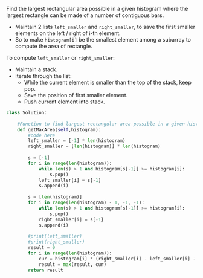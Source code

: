 Find the largest rectangular area possible in a given histogram where the largest rectangle can be made of a number of contiguous bars.

* Maintain 2 lists `left_smaller` and `right_smaller`, to save the first smaller elements on the left / right of i-th element.
* So to make `histogram[i]` be the smallest element among a subarray to compute the area of rectangle.

To compute `left_smaller` or `right_smaller`:
* Maintain a stack.
* Iterate through the list:
  * While the current element is smaller than the top of the stack, keep pop.
  * Save the position of first smaller element.
  * Push current element into stack.

```python
class Solution:
    
    #Function to find largest rectangular area possible in a given histogram.
    def getMaxArea(self,histogram):
        #code here
        left_smaller = [-1] * len(histogram)
        right_smaller = [len(histogram)] * len(histogram)
        
        s = [-1]
        for i in range(len(histogram)):
            while len(s) > 1 and histogram[s[-1]] >= histogram[i]:
                s.pop()
            left_smaller[i] = s[-1]
            s.append(i)
        
        s = [len(histogram)]
        for i in range(len(histogram) - 1, -1, -1):
            while len(s) > 1 and histogram[s[-1]] >= histogram[i]:
                s.pop()
            right_smaller[i] = s[-1]
            s.append(i)
        
        #print(left_smaller)
        #print(right_smaller)
        result = 0
        for i in range(len(histogram)):
            cur = histogram[i] * (right_smaller[i] - left_smaller[i] - 1)
            result = max(result, cur)
        return result
```
